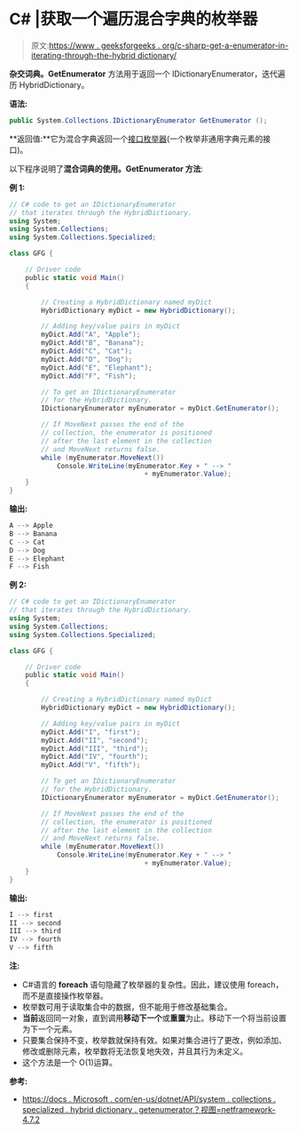 # C# |获取一个遍历混合字典的枚举器

> 原文:[https://www . geeksforgeeks . org/c-sharp-get-a-enumerator-in-iterating-through-the-hybrid dictionary/](https://www.geeksforgeeks.org/c-sharp-get-an-enumerator-that-iterates-through-the-hybriddictionary/)

**杂交词典。GetEnumerator** 方法用于返回一个 IDictionaryEnumerator，迭代遍历 HybridDictionary。

**语法:**

```cs
public System.Collections.IDictionaryEnumerator GetEnumerator ();

```

**返回值:**它为混合字典返回一个[接口枚举器](https://docs.microsoft.com/en-us/dotnet/api/system.collections.idictionaryenumerator?view=netframework-4.7.2)(一个枚举非通用字典元素的接口)。

以下程序说明了**混合词典的使用。GetEnumerator 方法**:

**例 1:**

```cs
// C# code to get an IDictionaryEnumerator
// that iterates through the HybridDictionary.
using System;
using System.Collections;
using System.Collections.Specialized;

class GFG {

    // Driver code
    public static void Main()
    {

        // Creating a HybridDictionary named myDict
        HybridDictionary myDict = new HybridDictionary();

        // Adding key/value pairs in myDict
        myDict.Add("A", "Apple");
        myDict.Add("B", "Banana");
        myDict.Add("C", "Cat");
        myDict.Add("D", "Dog");
        myDict.Add("E", "Elephant");
        myDict.Add("F", "Fish");

        // To get an IDictionaryEnumerator
        // for the HybridDictionary.
        IDictionaryEnumerator myEnumerator = myDict.GetEnumerator();

        // If MoveNext passes the end of the
        // collection, the enumerator is positioned
        // after the last element in the collection
        // and MoveNext returns false.
        while (myEnumerator.MoveNext())
            Console.WriteLine(myEnumerator.Key + " --> " 
                                  + myEnumerator.Value);
    }
}
```

**输出:**

```cs
A --> Apple
B --> Banana
C --> Cat
D --> Dog
E --> Elephant
F --> Fish

```

**例 2:**

```cs
// C# code to get an IDictionaryEnumerator
// that iterates through the HybridDictionary.
using System;
using System.Collections;
using System.Collections.Specialized;

class GFG {

    // Driver code
    public static void Main()
    {

        // Creating a HybridDictionary named myDict
        HybridDictionary myDict = new HybridDictionary();

        // Adding key/value pairs in myDict
        myDict.Add("I", "first");
        myDict.Add("II", "second");
        myDict.Add("III", "third");
        myDict.Add("IV", "fourth");
        myDict.Add("V", "fifth");

        // To get an IDictionaryEnumerator
        // for the HybridDictionary.
        IDictionaryEnumerator myEnumerator = myDict.GetEnumerator();

        // If MoveNext passes the end of the
        // collection, the enumerator is positioned
        // after the last element in the collection
        // and MoveNext returns false.
        while (myEnumerator.MoveNext())
            Console.WriteLine(myEnumerator.Key + " --> " 
                                  + myEnumerator.Value);
    }
}
```

**输出:**

```cs
I --> first
II --> second
III --> third
IV --> fourth
V --> fifth

```

**注:**

*   C#语言的 **foreach** 语句隐藏了枚举器的复杂性。因此，建议使用 foreach，而不是直接操作枚举器。
*   枚举数可用于读取集合中的数据，但不能用于修改基础集合。
*   **当前**返回同一对象，直到调用**移动下一个**或**重置**为止。移动下一个将当前设置为下一个元素。
*   只要集合保持不变，枚举数就保持有效。如果对集合进行了更改，例如添加、修改或删除元素，枚举数将无法恢复地失效，并且其行为未定义。
*   这个方法是一个 O(1)运算。

**参考:**

*   [https://docs . Microsoft . com/en-us/dotnet/API/system . collections . specialized . hybrid dictionary . getenumerator？视图=netframework-4.7.2](https://docs.microsoft.com/en-us/dotnet/api/system.collections.specialized.hybriddictionary.getenumerator?view=netframework-4.7.2)